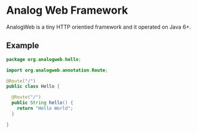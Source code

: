 Analog Web Framework
===============================================

AnalogWeb is a tiny HTTP orientied framework and it operated on Java 6+.

## Example

```java
package org.analogweb.hello;

import org.analogweb.annotation.Route;

@Route("/")
public class Hello {

  @Route("/")
  public String hello() {
    return "Hello World";
  }

}
```
